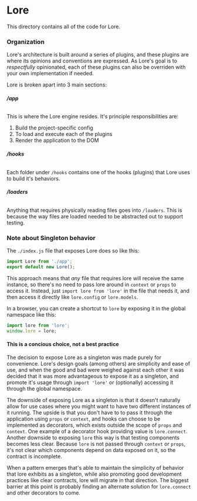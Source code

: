 # Lore

This directory contains all of the code for Lore.

### Organization

Lore's architecture is built around a series of plugins, and these plugins are where its opinions and conventions 
are expressed.  As Lore's goal is to *respectfully* opinionated, each of these plugins can also be overriden with 
your own implementation if needed.
 
Lore is broken apart into 3 main sections:

###### **/app**
This is where the Lore engine resides.  It's principle responsibilities are:
1. Build the project-specific config
2. To load and execute each of the plugins
3. Render the application to the DOM

###### **/hooks**
Each folder under `/hooks` contains one of the hooks (plugins) that Lore uses to build it's behaviors.

###### **/loaders**
Anything that requires physically reading files goes into `/loaders`.  This is because the way files are loaded needed 
to be abstracted out to support testing.

### Note about Singleton behavior

The `./index.js` file that exposes Lore does so like this:

```js
import Lore from './app';
export default new Lore();
```

This approach means that *any* file that requires lore will receive the same instance, so there's no need to pass 
lore around in `context` or `props` to access it.  Instead, just `import lore from 'lore'` in the file that 
needs it, and then access it directly like `lore.config` or `lore.models`.

In a browser, you can create a shortcut to `lore` by exposing it in the global namespace like this:

```js
import lore from 'lore';
window.lore = lore;
```

#### This is a concious choice, not a best practice

The decision to expose Lore as a singleton was made purely for convenience.  Lore's design goals (among others) are 
simplicity and ease of use, and when the good and bad were weighed against each other it was decided that it was more 
advantageous to expose it as a singleton, and promote it's usage through `import 'lore'` or (optionally) accessing 
it through the global namespace. 

The downside of exposing Lore as a singleton is that it doesn't naturally allow for use cases where you might
want to have two different instances of it running.  The upside is that you don't have to to pass it through the 
application using `props` or `context`, and hooks can choose to be implemented as decorators, which exists outside the 
scope of `props` and `context`.  One example of a decorator hook providing value is `lore.connect`.  Another downside 
to exposing `lore` this way is that testing components becomes less clear.  Because `lore` is not passed through 
`context` or `props`, it's not clear which components depend on data exposed on it, so the contract is incomplete.

When a pattern emerges that's able to maintain the simplicity of behavior that lore exhibits as a singleton, while 
also promoting good development practices like clear contracts, lore will migrate in that direction.  The biggest 
barrier at this point is probably finding an alternate solution for `lore.connect` and other decorators to come.
